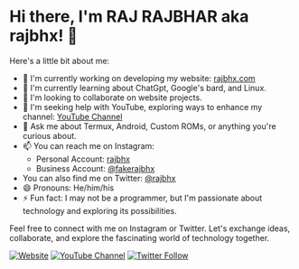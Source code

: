 # Hi there, I'm RAJ RAJBHAR aka rajbhx! 👋

<!--
**rajbhx/rajbhx** is a ✨ _special_ ✨ repository because its `README.md` (this file) appears on your GitHub profile.
-->

Here's a little bit about me:

- 🔭 I'm currently working on developing my website: [rajbhx.com](https://www.rajbhx.com)
- 🌱 I'm currently learning about ChatGpt, Google's bard, and Linux.
- 👯 I'm looking to collaborate on website projects.
- 🤔 I'm seeking help with YouTube, exploring ways to enhance my channel: [YouTube Channel](https://www.youtube.com/channel/UC_fakerajbhx)
- 💬 Ask me about Termux, Android, Custom ROMs, or anything you're curious about.
- 📫 You can reach me on Instagram:
  - Personal Account: [rajbhx](https://www.instagram.com/rajbhx/)
  - Business Account: [@fakerajbhx](https://www.instagram.com/fakerajbhx/)
- You can also find me on Twitter: [@rajbhx](https://twitter.com/rajbhx?s=09)
- 😄 Pronouns: He/him/his
- ⚡ Fun fact: I may not be a programmer, but I'm passionate about technology and exploring its possibilities.

Feel free to connect with me on Instagram or Twitter. Let's exchange ideas, collaborate, and explore the fascinating world of technology together.

[![Website](https://img.shields.io/website?label=jarvisstaraq.blogspot.com&style=for-the-badge&url=https%3A%2F%2Fwww.jarvisstaraq.blogspot.com)](https://jarvisstaraq.blogspot.com)
[![YouTube Channel](https://img.shields.io/youtube/channel/subscribers/UC_fakerajbhx?label=YouTube%20Channel&style=for-the-badge)](https://www.youtube.com/channel/UC_fakerajbhx)
[![Twitter Follow](https://img.shields.io/twitter/follow/rajbhx?color=1DA1F2&label=Twitter&style=for-the-badge)](https://twitter.com/rajbhx?s=09)